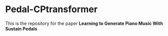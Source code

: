 # Pedal-CPtransformer

This is the repository for the paper **Learning to Generate Piano Music With Sustain Pedals**
